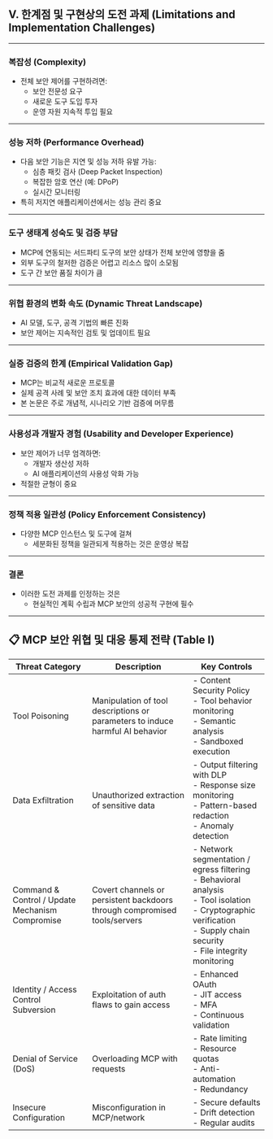 
## V. 한계점 및 구현상의 도전 과제 (Limitations and Implementation Challenges)

---

### 복잡성 (Complexity)

* 전체 보안 제어를 구현하려면:
  - 보안 전문성 요구
  - 새로운 도구 도입 투자
  - 운영 자원 지속적 투입 필요

---

### 성능 저하 (Performance Overhead)

* 다음 보안 기능은 지연 및 성능 저하 유발 가능:
  - 심층 패킷 검사 (Deep Packet Inspection)
  - 복잡한 암호 연산 (예: DPoP)
  - 실시간 모니터링
* 특히 저지연 애플리케이션에서는 성능 관리 중요

---

### 도구 생태계 성숙도 및 검증 부담

* MCP에 연동되는 서드파티 도구의 보안 상태가 전체 보안에 영향을 줌
* 외부 도구의 철저한 검증은 어렵고 리소스 많이 소모됨
* 도구 간 보안 품질 차이가 큼

---

### 위협 환경의 변화 속도 (Dynamic Threat Landscape)

* AI 모델, 도구, 공격 기법의 빠른 진화
* 보안 제어는 지속적인 검토 및 업데이트 필요

---

### 실증 검증의 한계 (Empirical Validation Gap)

* MCP는 비교적 새로운 프로토콜
* 실제 공격 사례 및 보안 조치 효과에 대한 데이터 부족
* 본 논문은 주로 개념적, 시나리오 기반 검증에 머무름

---

### 사용성과 개발자 경험 (Usability and Developer Experience)

* 보안 제어가 너무 엄격하면:
  - 개발자 생산성 저하
  - AI 애플리케이션의 사용성 악화 가능
* 적절한 균형이 중요

---

### 정책 적용 일관성 (Policy Enforcement Consistency)

* 다양한 MCP 인스턴스 및 도구에 걸쳐
  - 세분화된 정책을 일관되게 적용하는 것은 운영상 복잡

---

### 결론

* 이러한 도전 과제를 인정하는 것은
  - 현실적인 계획 수립과 MCP 보안의 성공적 구현에 필수

---

## 📋 MCP 보안 위협 및 대응 통제 전략 (Table I)

| Threat Category | Description | Key Controls |
|----------------|-------------|--------------|
| Tool Poisoning | Manipulation of tool descriptions or parameters to induce harmful AI behavior | - Content Security Policy<br>- Tool behavior monitoring<br>- Semantic analysis<br>- Sandboxed execution |
| Data Exfiltration | Unauthorized extraction of sensitive data | - Output filtering with DLP<br>- Response size monitoring<br>- Pattern-based redaction<br>- Anomaly detection |
| Command & Control / Update Mechanism Compromise | Covert channels or persistent backdoors through compromised tools/servers | - Network segmentation / egress filtering<br>- Behavioral analysis<br>- Tool isolation<br>- Cryptographic verification<br>- Supply chain security<br>- File integrity monitoring |
| Identity / Access Control Subversion | Exploitation of auth flaws to gain access | - Enhanced OAuth<br>- JIT access<br>- MFA<br>- Continuous validation |
| Denial of Service (DoS) | Overloading MCP with requests | - Rate limiting<br>- Resource quotas<br>- Anti-automation<br>- Redundancy |
| Insecure Configuration | Misconfiguration in MCP/network | - Secure defaults<br>- Drift detection<br>- Regular audits |

